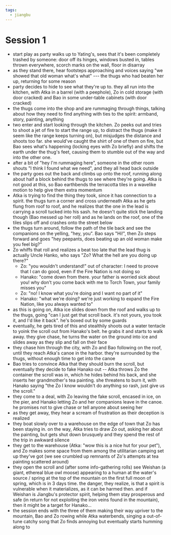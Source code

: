 ```yaml
---
tags:
  - jiangbu
---
```

# Session 1

- start play as party walks up to Yating's, sees that it's been completely trashed by someone: door off its hinges, windows busted in, tables thrown everywhere, scorch marks on the wall, floor in disarray
- as they stand there, hear footsteps approaching and voices saying "we showed that old woman what's what" --- the thugs who had beaten her up, returning for some reason
- party decides to hide to see what they're up to. they all run into the kitchen, with Atka in a barrel (with a peephole), Zo in cold storage (with door cracked) and Bao in some under-table cabinets (with door cracked)
- the thugs come into the shop and are rummaging through things, talking about how they need to find anything with ties to the spirit: armband, story, painting, anything
- two enter and start looking through the kitchen. Zo peeks out and tries to shoot a jet of fire to start the range up, to distract the thugs (make it seem like the range keeps turning on), but misjudges the distance and shoots too far. she would've caught the shirt of one of them on fire, but Bao sees what's happening (locking eyes with Zo briefly) and shifts the earth under the thug's feet, causing them to stumble out of the way and into the other one.
- after a bit of "hey I'm rummaging here", someone in the other room shouts "I think I found what we need", and they all head back outside
- the party goes out the back and climbs up onto the roof, running along about half a block behind the thugs to see where they're going. Atka is not good at this, so Bao earthbends the terracotta tiles in a wavelike motion to help give them extra momentum
- Atka is trying to find the thing they took, since it has connection to a spirit. the thugs turn a corner and cross underneath Atka as he gets flung from roof to roof, and he realizes that the one in the lead is carrying a scroll tucked into his sash. he doesn't quite stick the landing though (Bao messed up her roll) and as he lands on the roof, one of the tiles slips off and crashes onto the street below
- the thugs turn around, follow the path of the tile back and see the companions on the yelling, "hey, you". Bao says "Hi!", then Zo steps forward and goes "hey peepants, does beating up an old woman make you feel big?"
- Zo whiffs that roll and realizes a beat too late that the lead thug is actually Uncle Hanko, who says "Zo? What the hell are you doing up there?"
    - Zo: "you wouldn't understand!" out of character: I need to proove that I can do good, even if the Fire Nation is not doing so
    - Hanako: "come down from there. your father is worried sick about you! why don't you come back with me to Torch Town, your family misses you"
    - Zo: "no! I know what you're doing and I want no part of it"
    - Hanako: "what we're doing? we're just working to expand the Fire Nation, like you always wanted to"
- as this is going on, Atka ice slides down from the roof and walks up to the thugs, going "can I just get that scroll back. it's not yours, you took it, and I'd like it back". he's boxed out by some guards
- eventually, he gets tired of this and stealthily shoots out a water tentacle to yoink the scroll out from Hanako's belt. he grabs it and starts to walk away. they give chase, he turns the water on the ground into ice and slides away as they slip and fall on their face
- they chase him through the city, with Zo and Bao following on the roof, until they reach Atka's canoe in the harbor. they're surrounded by the thugs, without enough time to get into the canoe
- Bao tries to convince Atka that they should burn the scroll, but eventually they decide to fake Hanako out -- Atka throws Zo the container the scroll was in, which he hides behind his back, and she inserts her grandmother's tea painting. she threatens to burn it, with Hanako saying "the Zo I know wouldn't do anything so rash, just give us the scroll."
- they come to a deal, with Zo leaving the fake scroll, encased in ice, on the pier, and Hanako letting Zo and her companions leave in the canoe. he promises not to give chase or tell anyone about seeing her
- as they get away, they hear a scream of frustration as their deception is realized
- they boat slowly over to a warehouse on the edge of town that Zo has been staying in. on the way, Atka tries to draw Zo out, asking her about the painting, but gets shut down brusquely and they spend the rest of the trip in awkward silence
- they get to the warehouse (Atka: "wow this is a nice hut for your pet"), and Zo makes some space from them among the utilitarian camping set up they've got (we see crumbled up remnants of Zo's attempts at tea painting scattered around)
- they open the scroll and (after some info-gathering rolls) see Weishan (a giant, ethereal blue owl moose) appearing to a human at the water's source / spring at the top of the mountain on the first full moon of spring, which is in 3 days time. the danger, they realize, is that a spirit is vulnerable when it materializes, as it can be harmed then. and if Weishan is Jiangbu's protector spirit, helping them stay prosperous and safe (in return for not exploiting the iron veins found in the mountain), then it might be a target for Hanako...
- the session ends with the three of them making their way upriver to the mountain, Bao and Zo rowing while Atka waterbends, singing a out-of-tune catchy song that Zo finds annoying but eventually starts humming along to
